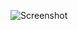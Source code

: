 ![Screenshot](https://raw.githubusercontent.com/Cryakl/Ultimate-RAT-Collection/refs/heads/main/CyberGate/CyberGate%20v1.0.0%20P&P%20beta/Screenshot.png)
